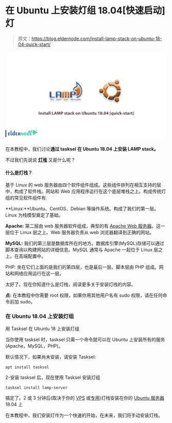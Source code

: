 # 在 Ubuntu 上安装灯组 18.04[快速启动]灯

> 原文：<https://blog.eldernode.com/install-lamp-stack-on-ubuntu-18-04-quick-start/>

![Install LAMP stack on Ubuntu 18.04 [quick-start]](img/2f3c17eb40c6a70c34d000d1d3526cbc.png)

在本教程中，我们讨论**通过 tasksel 在 Ubuntu 18.04 上安装 LAMP stack。**

不过我们先说说 [**灯堆**](https://eldernode.com/tag/lamp-stack/) 又是什么呢？

#### 什么是灯栈？

基于 Linux 的 web 服务器由四个软件组件组成。这些组件排列在相互支持的层中，构成了软件栈。网站和 Web 应用程序运行在这个底层堆栈之上。构成传统灯组的常见软件组件有:

**Linux:**Ubuntu、CentOS、Debian 等操作系统。构成了我们的第一层。Linux 为栈模型奠定了基础。

**Apache:** 第二层由 web 服务器软件组成，典型的有 [Apache Web 服务器](https://www.apache.org/)。这一层位于 Linux 层之上。Web 服务器负责从 web 浏览器翻译到正确的网站。

**MySQL:** 我们的第三层是数据库所在的地方。数据库引擎(MySQL)存储可以通过脚本查询以构建网站的详细信息。MySQL 通常与 Apache 一起位于 Linux 层之上。在高端配置中。

PHP: 坐在它们上面的是我们的第四层，也是最后一层。脚本层由 PHP 组成。网站和网络应用运行在这一层。

太好了。现在你知道什么是灯栈，阅读更多关于安装灯栈的内容。

**点:** 在本教程中你需要 root 权限，如果你用其他用户名有 sudo 权限，请在任何命令前加 sudo。

### 在 Ubuntu 18.04 上安装灯组

用 Tasksel 在 Ubuntu 18 上安装灯组

当你使用 tasksel 时，tasksel 只需一个命令就可以在 Ubuntu 上安装所有的服务(Apache，MySQL，PHP)。

默认情况下，如果尚未安装，请安装 Tasksel:

```
apt install tasksel
```

2-安装 tasksel 后，现在使用 Tasksel 安装灯组

```
tasksel install lamp-server
```

搞定了。2 或 3 分钟后(取决于你的 [VPS](https://eldernode.com/vps/) 或[专用](https://eldernode.com/))灯栈安装在你的 [Ubuntu 服务器](https://eldernode.com/ubuntu-vps/) 18.04 上

在本教程中，我们安装灯作为一个快速的开始，在未来，我们将手动安装灯栈。